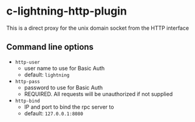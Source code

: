 c-lightning-http-plugin
=======================

This is a direct proxy for the unix domain socket from the HTTP interface

## Command line options

- `http-user`
    - user name to use for Basic Auth
    - default: `lightning`
- `http-pass`
    - password to use for Basic Auth
    - REQUIRED. All requests will be unauthorized if not supplied
- `http-bind`
    - IP and port to bind the rpc server to
    - default: `127.0.0.1:8080`


